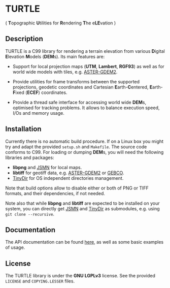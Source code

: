 # TURTLE
( **T**opographic **U**tilities for **R**endering **T**he e**LE**vation )

## Description

TURTLE is a C99 library for rendering a terrain elevation from various
**D**igital **E**levation **M**odels (**DEM**s). Its main features are:

* Support for local projection maps (**UTM**, **Lambert**, **RGF93**) as well
as for world wide models with tiles, e.g. [ASTER-GDEM2](https://asterweb.jpl.nasa.gov/gdem.asp).

* Provide utilities for frame transforms between the supported projections,
geodetic coordinates and Cartesian **E**arth-**C**entered, **E**arth-**F**ixed
(**ECEF**) coordinates.

* Provide a thread safe interface for accessing world wide **DEM**s,
optimised for tracking problems. It allows to balance execution speed, I/Os and
memory usage.

## Installation

Currently there is no automatic build procedure. If on a Linux box you might
try and adapt the provided `setup.sh` and `Makefile`. The source code conforms
to C99. For loading or dumping **DEM**s, you will need the following
libraries and packages:

* **libpng** and [JSMN][JSMN] for local maps.
* **libtiff** for geotiff data, e.g. [ASTER-GDEM2](https://asterweb.jpl.nasa.gov/gdem.asp)
  or [GEBCO](http://www.gebco.net/).
* [TinyDir][TinyDir] for OS independent directories management.

Note that build options allow to disable either or both of PNG or TIFF formats,
and their dependencies, if not needed.

Note also that while **libpng** and **libtiff** are expected to be installed
on your system, you can directly get [JSMN][JSMN] and [TinyDir][TinyDir] as
submodules, e.g. using `git clone --recursive`.

[JSMN]: https://github.com/zserge/jsmn
[TinyDIr]: https://github.com/cxong/tinydir

## Documentation

The API documentation can be found
[here](https://niess.github.io/turtle/docs/index.html#HEAD), as well as some
basic examples of usage.

## License

The TURTLE library is  under the **GNU LGPLv3** license. See the provided
`LICENSE` and `COPYING.LESSER` files.
